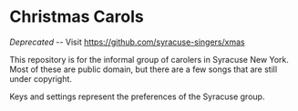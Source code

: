 # Christmas Carols

*Deprecated* -- Visit https://github.com/syracuse-singers/xmas

This repository is for the informal group of carolers in Syracuse New York. Most of these are public domain, but there are a few songs that are still under copyright. 

Keys and settings represent the preferences of the Syracuse group. 

